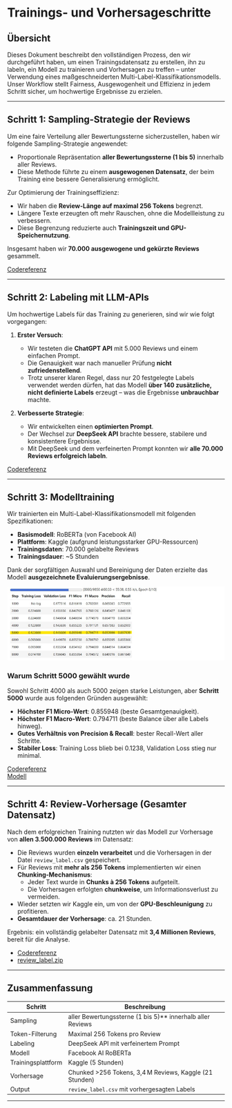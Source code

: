 # Trainings- und Vorhersageschritte

## Übersicht

Dieses Dokument beschreibt den vollständigen Prozess, den wir durchgeführt haben, um einen Trainingsdatensatz zu erstellen, ihn zu labeln, ein Modell zu trainieren und Vorhersagen zu treffen – unter Verwendung eines maßgeschneiderten Multi-Label-Klassifikationsmodells. Unser Workflow stellt Fairness, Ausgewogenheit und Effizienz in jedem Schritt sicher, um hochwertige Ergebnisse zu erzielen.

---

## Schritt 1: Sampling-Strategie der Reviews

Um eine faire Verteilung aller Bewertungssterne sicherzustellen, haben wir folgende Sampling-Strategie angewendet:

- Proportionale Repräsentation **aller Bewertungssterne (1 bis 5)** innerhalb aller Reviews.
- Diese Methode führte zu einem **ausgewogenen Datensatz**, der beim Training eine bessere Generalisierung ermöglicht.

Zur Optimierung der Trainingseffizienz:

- Wir haben die **Review-Länge auf maximal 256 Tokens** begrenzt.
- Längere Texte erzeugten oft mehr Rauschen, ohne die Modellleistung zu verbessern.
- Diese Begrenzung reduzierte auch **Trainingszeit und GPU-Speichernutzung**.

Insgesamt haben wir **70.000 ausgewogene und gekürzte Reviews** gesammelt.

[Codereferenz](./random_sampling_per_business_by_token_stars.py)

---

## Schritt 2: Labeling mit LLM-APIs

Um hochwertige Labels für das Training zu generieren, sind wir wie folgt vorgegangen:

1. **Erster Versuch**:
   - Wir testeten die **ChatGPT API** mit 5.000 Reviews und einem einfachen Prompt.
   - Die Genauigkeit war nach manueller Prüfung **nicht zufriedenstellend**.
   - Trotz unserer klaren Regel, dass nur 20 festgelegte Labels verwendet werden dürfen, hat das Modell **über 140 zusätzliche, nicht definierte Labels** erzeugt – was die Ergebnisse **unbrauchbar** machte.

2. **Verbesserte Strategie**:
   - Wir entwickelten einen **optimierten Prompt**.
   - Der Wechsel zur **DeepSeek API** brachte bessere, stabilere und konsistentere Ergebnisse.
   - Mit DeepSeek und dem verfeinerten Prompt konnten wir **alle 70.000 Reviews erfolgreich labeln**.

[Codereferenz](./deepseek.py)

---

## Schritt 3: Modelltraining

Wir trainierten ein Multi-Label-Klassifikationsmodell mit folgenden Spezifikationen:

- **Basismodell**: RoBERTa (von Facebook AI)
- **Plattform**: Kaggle (aufgrund leistungsstarker GPU-Ressourcen)
- **Trainingsdaten**: 70.000 gelabelte Reviews
- **Trainingsdauer**: ~5 Stunden

Dank der sorgfältigen Auswahl und Bereinigung der Daten erzielte das Modell **ausgezeichnete Evaluierungsergebnisse**.

<p align="left">
  <img src="./model/progress.jpg" alt="Modellverlauf" width="600"/>
</p>

### Warum Schritt 5000 gewählt wurde

Sowohl Schritt 4000 als auch 5000 zeigen starke Leistungen, aber **Schritt 5000** wurde aus folgenden Gründen ausgewählt:
- **Höchster F1 Micro-Wert**: 0.855948 (beste Gesamtgenauigkeit).
- **Höchster F1 Macro-Wert**: 0.794711 (beste Balance über alle Labels hinweg).
- **Gutes Verhältnis von Precision & Recall**: bester Recall-Wert aller Schritte.
- **Stabiler Loss**: Training Loss blieb bei 0.1238, Validation Loss stieg nur minimal.

[Codereferenz](./kaggle_train_notebook.ipynb)  
[Modell](./model/final_model_70k.zip)

---

## Schritt 4: Review-Vorhersage (Gesamter Datensatz)

Nach dem erfolgreichen Training nutzten wir das Modell zur Vorhersage von **allen 3.500.000 Reviews** im Datensatz:

- Die Reviews wurden **einzeln verarbeitet** und die Vorhersagen in der Datei `review_label.csv` gespeichert.
- Für Reviews mit **mehr als 256 Tokens** implementierten wir einen **Chunking-Mechanismus**:
  - Jeder Text wurde in **Chunks à 256 Tokens** aufgeteilt.
  - Die Vorhersagen erfolgten **chunkweise**, um Informationsverlust zu vermeiden.
- Wieder setzten wir Kaggle ein, um von der **GPU-Beschleunigung** zu profitieren.
- **Gesamtdauer der Vorhersage**: ca. 21 Stunden.

Ergebnis: ein vollständig gelabelter Datensatz mit **3,4 Millionen Reviews**, bereit für die Analyse.

- [Codereferenz](./kaggle_peredict_labeling.ipynb)
- [review_label.zip](../data/review_label.zip)

---

## Zusammenfassung

| Schritt             | Beschreibung                                             |
|---------------------|----------------------------------------------------------|
| Sampling            | aller Bewertungssterne (1 bis 5)** innerhalb aller Reviews |
| Token-Filterung     | Maximal 256 Tokens pro Review                            |
| Labeling            | DeepSeek API mit verfeinertem Prompt                     |
| Modell              | Facebook AI RoBERTa                                      |
| Trainingsplattform  | Kaggle (5 Stunden)                                       |
| Vorhersage          | Chunked >256 Tokens, 3,4 M Reviews, Kaggle (21 Stunden)  |
| Output              | `review_label.csv` mit vorhergesagten Labels           |

---


